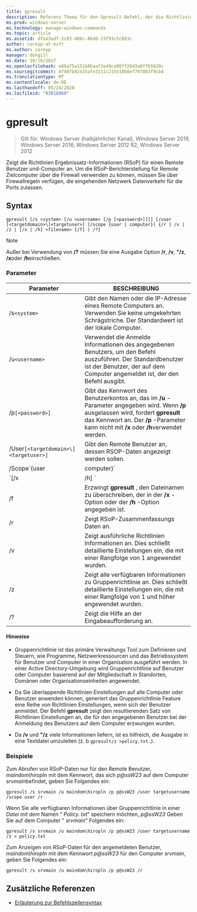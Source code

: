 ```yaml
---
title: gpresult
description: Referenz Thema für den Gpresult-Befehl, der die Richtlinien Ergebnissatz-Informationen (RSoP) für einen Remote Benutzer und-Computer anzeigt.
ms.prod: windows-server
ms.technology: manage-windows-commands
ms.topic: article
ms.assetid: dfaa3adf-2c83-486c-86d6-23f93c5c883c
author: coreyp-at-msft
ms.author: coreyp
manager: dongill
ms.date: 10/16/2017
ms.openlocfilehash: e88a75a15168baaf2e49ca08ff20d3a8ffb5620c
ms.sourcegitcommit: 4f407b82435afe3111c215510b0ef797863f9cb4
ms.translationtype: MT
ms.contentlocale: de-DE
ms.lasthandoff: 05/24/2020
ms.locfileid: "83818860"
---
```

# <a name="gpresult"></a>gpresult

> Gilt für: Windows Server (halbjährlicher Kanal), Windows Server 2019, Windows Server 2016, Windows Server 2012 R2, Windows Server 2012

Zeigt die Richtlinien Ergebnissatz-Informationen (RSoP) für einen Remote Benutzer und-Computer an. Um die RSoP-Berichterstellung für Remote Zielcomputer über die Firewall verwenden zu können, müssen Sie über Firewallregeln verfügen, die eingehenden Netzwerk Datenverkehr für die Ports zulassen.

## <a name="syntax"></a>Syntax

```
gpresult [/s <system> [/u <username> [/p [<password>]]]] [/user [<targetdomain>\]<targetuser>] [/scope {user | computer}] {/r | /v | /z | [/x | /h] <filename> [/f] | /?}
```

> [!NOTE]
> Außer bei Verwendung von **/?** müssen Sie eine Ausgabe Option **/r**, **/v**, **"/z**, **/x**oder **/h**einschließen.

### <a name="parameters"></a>Parameter

| Parameter | BESCHREIBUNG |
| --------- | ----------- |
| /s`<system>` | Gibt den Namen oder die IP-Adresse eines Remote Computers an. Verwenden Sie keine umgekehrten Schrägstriche. Der Standardwert ist der lokale Computer. |
| /u`<username>` | Verwendet die Anmelde Informationen des angegebenen Benutzers, um den Befehl auszuführen. Der Standardbenutzer ist der Benutzer, der auf dem Computer angemeldet ist, der den Befehl ausgibt. |
| /p`[<password>]` | Gibt das Kennwort des Benutzerkontos an, das im **/u** -Parameter angegeben wird. Wenn **/p** ausgelassen wird, fordert **gpresult** das Kennwort an. Der **/p** -Parameter kann nicht mit **/x** oder **/h**verwendet werden. |
| /User`[<targetdomain>\]<targetuser>]` | Gibt den Remote Benutzer an, dessen RSOP-Daten angezeigt werden sollen. |
| /Scope`{user | computer}` | Zeigt die RSoP-Daten für den Benutzer oder den Computer an. Wenn **/Scope** ausgelassen wird, zeigt **gpresult** RSOP-Daten sowohl für den Benutzer als auch für den Computer an. |
| `[/x | /h] <filename>` | Speichert den Bericht im XML-Format (**/x**) oder im HTML-Format (**/h**) am Speicherort und mit dem Dateinamen, der durch den *filename* -Parameter angegeben wird. Kann nicht mit **/u**, **/p**, **/r**, **/v**oder **"/z**verwendet werden. |
| /f | Erzwingt **gpresult** , den Dateinamen zu überschreiben, der in der **/x** -Option oder der **/h** -Option angegeben ist. |
| /r | Zeigt RSoP-Zusammenfassungs Daten an. |
| /v | Zeigt ausführliche Richtlinien Informationen an. Dies schließt detaillierte Einstellungen ein, die mit einer Rangfolge von 1 angewendet wurden. |
| /z | Zeigt alle verfügbaren Informationen zu Gruppenrichtlinie an. Dies schließt detaillierte Einstellungen ein, die mit einer Rangfolge von 1 und höher angewendet wurden. |
| /? | Zeigt die Hilfe an der Eingabeaufforderung an. |

#### <a name="remarks"></a>Hinweise

- Gruppenrichtlinie ist das primäre Verwaltungs Tool zum Definieren und Steuern, wie Programme, Netzwerkressourcen und das Betriebssystem für Benutzer und Computer in einer Organisation ausgeführt werden. In einer Active Directory-Umgebung wird Gruppenrichtlinie auf Benutzer oder Computer basierend auf der Mitgliedschaft in Standorten, Domänen oder Organisationseinheiten angewendet.

- Da Sie überlappende Richtlinien Einstellungen auf alle Computer oder Benutzer anwenden können, generiert das Gruppenrichtlinie Feature eine Reihe von Richtlinien Einstellungen, wenn sich der Benutzer anmeldet. Der Befehl **gpresult** zeigt den resultierenden Satz von Richtlinien Einstellungen an, die für den angegebenen Benutzer bei der Anmeldung des Benutzers auf dem Computer erzwungen wurden.

- Da **/v** und **"/z** viele Informationen liefern, ist es hilfreich, die Ausgabe in eine Textdatei umzuleiten (z. b `gpresult/z >policy.txt` .).

### <a name="examples"></a>Beispiele

Zum Abrufen von RSoP-Daten nur für den Remote Benutzer, *maindom\hiropln* mit dem Kennwort, das sich *p@ssW23* auf dem Computer *srvmain*befindet, geben Sie Folgendes ein:

```
gpresult /s srvmain /u maindom\hiropln /p p@ssW23 /user targetusername /scope user /r
```

Wenn Sie alle verfügbaren Informationen über Gruppenrichtlinie in einer *Datei mit dem* Namen " *Policy. txt*" speichern möchten, *p@ssW23* Geben Sie auf dem Computer " *srvmain*" Folgendes ein:

```
gpresult /s srvmain /u maindom\hiropln /p p@ssW23 /user targetusername /z > policy.txt
```

Zum Anzeigen von RSoP-Daten für den angemeldeten Benutzer, *maindom\hiropln* mit dem Kennwort *p@ssW23* für den Computer *srvmain*, geben Sie Folgendes ein:

```
gpresult /s srvmain /u maindom\hiropln /p p@ssW23 /r
```

## <a name="additional-references"></a>Zusätzliche Referenzen

- [Erläuterung zur Befehlszeilensyntax](command-line-syntax-key.md)
